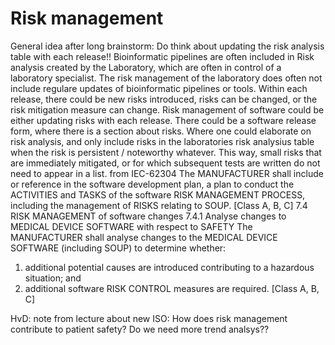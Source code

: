 # Risk management

General idea after long brainstorm:
Do think about updating the risk analysis table with each release!!
Bioinformatic pipelines are often included in Risk analysis created by the Laboratory, which are often in control of a laboratory specialist. The risk management of the laboratory does often not include regulare updates of bioinformatic pipelines or tools.
Within each release, there could be new risks introduced, risks can be changed, or the risk mitigation measure can change. Risk management of software could be either updating risks with each release. There could be a software release form, where there is a section about risks. Where one could elaborate on risk analysis, and only include risks in the laboratories risk analysius table when the risk is persistent / noteworthy whatever. This way, small risks that are immediately mitigated, or for which subsequent tests are written do not need to appear in a list. from IEC-62304
The MANUFACTURER shall include or reference in the software development plan, a plan to conduct the ACTIVITIES and TASKS of the software RISK MANAGEMENT PROCESS, including the management of RISKS relating to SOUP. [Class A, B, C] 7.4 RISK MANAGEMENT of software changes
7.4.1 Analyse changes to MEDICAL DEVICE SOFTWARE with respect to SAFETY
The MANUFACTURER shall analyse changes to the MEDICAL DEVICE SOFTWARE (including SOUP) to determine whether:
1. additional potential causes are introduced contributing to a hazardous situation; and
2. additional software RISK CONTROL measures are required.
[Class A, B, C]

HvD: note from lecture about new ISO:
How does risk management contribute to patient safety?
Do we need more trend analsys??